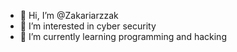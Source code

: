 - 👋 Hi, I’m @Zakariarzzak
- 👀 I’m interested in cyber security
- 🌱 I’m currently learning programming and hacking


<!---
Zakariarzzak/Zakariarzzak is a ✨ special ✨ repository because its `README.md` (this file) appears on your GitHub profile.
You can click the Preview link to take a look at your changes.
--->
